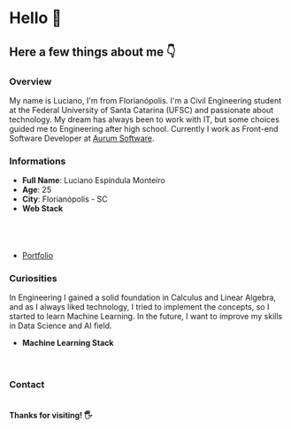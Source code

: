 <h1>Hello 👋</h1>
<h2>Here a few things about me 👇</h2>

<h3>Overview</h3>
<p>
My name is Luciano, I'm from Florianópolis. I'm a Civil Engineering
student at the Federal University of Santa Catarina (UFSC) and passionate about technology. My dream has always been to work with IT, but
some choices guided me to Engineering after high school. Currently I work as Front-end Software Developer at <a href="https://aurum.com.br/" target="_blank">Aurum Software</a>.
</p>

<h3>Informations</h3>
<ul>
<li><strong>Full Name</strong>: Luciano Espíndula Monteiro</li>
<li><strong>Age</strong>: 25</li>
<li><strong>City</strong>: Florianópolis - SC</li>
<li>
<strong>Web Stack</strong><br><br>
<span>
<img
src="https://img.shields.io/badge/HTML5-E34F26?style=for-the-badge&logo=html5&logoColor=white"
alt=""
/>
</span>
<span>
<img
src="https://img.shields.io/badge/CSS3-1572B6?style=for-the-badge&logo=css3&logoColor=white"
alt=""
/>
</span>
<span>
<img
src="https://img.shields.io/badge/JavaScript-323330?style=for-the-badge&logo=javascript&logoColor=F7DF1E"
alt=""
/>
</span>
<img
src="https://img.shields.io/badge/TypeScript-007ACC?style=for-the-badge&logo=typescript&logoColor=white"
alt=""
/>
</span>
<span>
<img
src="https://img.shields.io/badge/React-20232A?style=for-the-badge&logo=react&logoColor=61DAFB"
alt=""
/>
</span>
<span>
<img
src="https://img.shields.io/badge/Redux-593D88?style=for-the-badge&logo=redux&logoColor=white"
alt=""
/>
</span>
<span>
<img
src="https://img.shields.io/badge/Jest-C21325?style=for-the-badge&logo=jest&logoColor=white"
alt=""
/>
</span><br />
<span>
<img
src="https://img.shields.io/badge/Node.js-339933?style=for-the-badge&logo=nodedotjs&logoColor=white"
alt=""
/>
</span>
<span>
<img
src="https://img.shields.io/badge/Express.js-000000?style=for-the-badge&logo=express&logoColor=white"
alt=""
/>
</span>
<span>
<img
src="https://img.shields.io/badge/PostgreSQL-316192?style=for-the-badge&logo=postgresql&logoColor=white"
alt=""
/>
</span>
<span>
<img
src="https://img.shields.io/badge/MySQL-00000F?style=for-the-badge&logo=mysql&logoColor=white"
alt=""
/>
</span>
<span>
<img
src="https://img.shields.io/badge/Flask-000000?style=for-the-badge&logo=flask&logoColor=white"
alt=""
/>
</span>
<span>
<img
src="https://img.shields.io/badge/Django-092E20?style=for-the-badge&logo=django&logoColor=green"
alt=""
/>
</span><br />
<span>
<img
src="https://img.shields.io/badge/Docker-2CA5E0?style=for-the-badge&logo=docker&logoColor=white"
alt=""
/>
</span>
<span>
<img
src="https://img.shields.io/badge/kubernetes-326ce5.svg?&style=for-the-badge&logo=kubernetes&logoColor=white"
alt=""
/>
</span>
<span>
<img
src="https://img.shields.io/badge/Amazon_AWS-FF9900?style=for-the-badge&logo=amazonaws&logoColor=white"
alt=""
/>
</span>
<li><a href="https://zipluciano.github.io/luciano-es-mon/" target="_blank">Portfolio</a></li>
</li>
</ul>

<h3>Curiosities</h3>
<p>
In Engineering I gained a solid foundation in Calculus and Linear Algebra,
and as I always liked technology, I tried to implement the concepts, so I
started to learn Machine Learning. In the future, I want to improve my
skills in Data Science and AI field.
</p>

<ul>
<li>
<strong>Machine Learning Stack</strong><br><br>
<span>
<img
src="https://img.shields.io/badge/Python-3776AB?style=for-the-badge&logo=python&logoColor=white"
alt=""
/>
</span>
<span>
<img
src="https://img.shields.io/badge/Numpy-777BB4?style=for-the-badge&logo=numpy&logoColor=white"
alt=""
/>
</span>
<span>
<img
src="https://img.shields.io/badge/Pandas-2C2D72?style=for-the-badge&logo=pandas&logoColor=white"
alt=""
/>
</span>
<span>
<img
src="https://img.shields.io/badge/scikit_learn-F7931E?style=for-the-badge&logo=scikit-learn&logoColor=white"
alt=""
/>
</span>
</li>
</ul>

<h3>Contact</h3>
<a
href="https://www.linkedin.com/in/luciano-espindula/"
target="_blank"
>
<img
src="https://img.shields.io/badge/LinkedIn-0077B5?style=for-the-badge&logo=linkedin&logoColor=white"
alt=""
/>
</a>

<h4>Thanks for visiting! 🖐️</h4>

